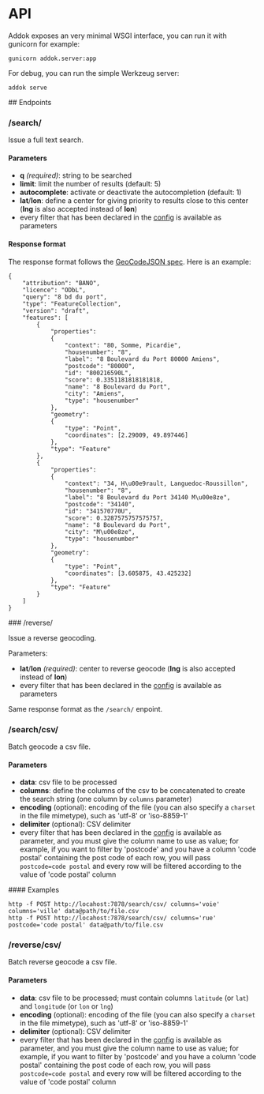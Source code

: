 # API

Addok exposes an very minimal WSGI interface, you can run it with gunicorn
for example:

    gunicorn addok.server:app

For debug, you can run the simple Werkzeug server:

    addok serve

## Endpoints

### /search/

Issue a full text search.

#### Parameters

- **q** *(required)*: string to be searched
- **limit**: limit the number of results (default: 5)
- **autocomplete**: activate or deactivate the autocompletion (default: 1)
- **lat**/**lon**: define a center for giving priority to results close to this
  center (**lng** is also accepted instead of **lon**)
- every filter that has been declared in the [config](config.md) is available as
  parameters

#### Response format

The response format follows the [GeoCodeJSON spec](https://github.com/yohanboniface/geocodejson-spec).
Here is an example:

```
{
    "attribution": "BANO",
    "licence": "ODbL",
    "query": "8 bd du port",
    "type": "FeatureCollection",
    "version": "draft",
    "features": [
        {
            "properties":
            {
                "context": "80, Somme, Picardie",
                "housenumber": "8",
                "label": "8 Boulevard du Port 80000 Amiens",
                "postcode": "80000",
                "id": "800216590L",
                "score": 0.3351181818181818,
                "name": "8 Boulevard du Port",
                "city": "Amiens",
                "type": "housenumber"
            },
            "geometry":
            {
                "type": "Point",
                "coordinates": [2.29009, 49.897446]
            },
            "type": "Feature"
        },
        {
            "properties":
            {
                "context": "34, H\u00e9rault, Languedoc-Roussillon",
                "housenumber": "8",
                "label": "8 Boulevard du Port 34140 M\u00e8ze",
                "postcode": "34140",
                "id": "341570770U",
                "score": 0.3287575757575757,
                "name": "8 Boulevard du Port",
                "city": "M\u00e8ze",
                "type": "housenumber"
            },
            "geometry":
            {
                "type": "Point",
                "coordinates": [3.605875, 43.425232]
            },
            "type": "Feature"
        }
    ]
}
```

### /reverse/

Issue a reverse geocoding.

Parameters:

- **lat**/**lon** *(required)*: center to reverse geocode (**lng** is also
  accepted instead of **lon**)
- every filter that has been declared in the [config](config.md) is available as
  parameters

Same response format as the `/search/` enpoint.


### /search/csv/

Batch geocode a csv file.

#### Parameters

- **data**: csv file to be processed
- **columns**: define the columns of the csv to be concatenated to create the
  search string (one column by `columns` parameter)
- **encoding** (optional): encoding of the file (you can also specify a `charset` in the
  file mimetype), such as 'utf-8' or 'iso-8859-1'
- **delimiter** (optional): CSV delimiter
- every filter that has been declared in the [config](config.md) is available as
  parameter, and you must give the column name to use as value; for example, if you want
  to filter by 'postcode' and you have a column 'code postal' containing the post code of each row,
  you will pass `postcode=code postal` and every row will be filtered according to the value of 'code postal'
  column

#### Examples

    http -f POST http://locahost:7878/search/csv/ columns='voie' columns='ville' data@path/to/file.csv
    http -f POST http://locahost:7878/search/csv/ columns='rue' postcode='code postal' data@path/to/file.csv

### /reverse/csv/

Batch reverse geocode a csv file.

#### Parameters

- **data**: csv file to be processed; must contain columns `latitude` (or `lat`) and
  `longitude` (or `lon` or `lng`)
- **encoding** (optional): encoding of the file (you can also specify a `charset` in the
  file mimetype), such as 'utf-8' or 'iso-8859-1'
- **delimiter** (optional): CSV delimiter
- every filter that has been declared in the [config](config.md) is available as
  parameter, and you must give the column name to use as value; for example, if you want
  to filter by 'postcode' and you have a column 'code postal' containing the post code of each row,
  you will pass `postcode=code postal` and every row will be filtered according to the value of 'code postal'
  column
